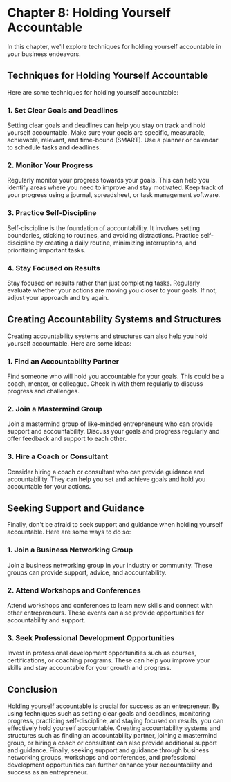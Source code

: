 Chapter 8: Holding Yourself Accountable
=======================================

In this chapter, we'll explore techniques for holding yourself accountable in your business endeavors.

Techniques for Holding Yourself Accountable
-------------------------------------------

Here are some techniques for holding yourself accountable:

### 1. Set Clear Goals and Deadlines

Setting clear goals and deadlines can help you stay on track and hold yourself accountable. Make sure your goals are specific, measurable, achievable, relevant, and time-bound (SMART). Use a planner or calendar to schedule tasks and deadlines.

### 2. Monitor Your Progress

Regularly monitor your progress towards your goals. This can help you identify areas where you need to improve and stay motivated. Keep track of your progress using a journal, spreadsheet, or task management software.

### 3. Practice Self-Discipline

Self-discipline is the foundation of accountability. It involves setting boundaries, sticking to routines, and avoiding distractions. Practice self-discipline by creating a daily routine, minimizing interruptions, and prioritizing important tasks.

### 4. Stay Focused on Results

Stay focused on results rather than just completing tasks. Regularly evaluate whether your actions are moving you closer to your goals. If not, adjust your approach and try again.

Creating Accountability Systems and Structures
----------------------------------------------

Creating accountability systems and structures can also help you hold yourself accountable. Here are some ideas:

### 1. Find an Accountability Partner

Find someone who will hold you accountable for your goals. This could be a coach, mentor, or colleague. Check in with them regularly to discuss progress and challenges.

### 2. Join a Mastermind Group

Join a mastermind group of like-minded entrepreneurs who can provide support and accountability. Discuss your goals and progress regularly and offer feedback and support to each other.

### 3. Hire a Coach or Consultant

Consider hiring a coach or consultant who can provide guidance and accountability. They can help you set and achieve goals and hold you accountable for your actions.

Seeking Support and Guidance
----------------------------

Finally, don't be afraid to seek support and guidance when holding yourself accountable. Here are some ways to do so:

### 1. Join a Business Networking Group

Join a business networking group in your industry or community. These groups can provide support, advice, and accountability.

### 2. Attend Workshops and Conferences

Attend workshops and conferences to learn new skills and connect with other entrepreneurs. These events can also provide opportunities for accountability and support.

### 3. Seek Professional Development Opportunities

Invest in professional development opportunities such as courses, certifications, or coaching programs. These can help you improve your skills and stay accountable for your growth and progress.

Conclusion
----------

Holding yourself accountable is crucial for success as an entrepreneur. By using techniques such as setting clear goals and deadlines, monitoring progress, practicing self-discipline, and staying focused on results, you can effectively hold yourself accountable. Creating accountability systems and structures such as finding an accountability partner, joining a mastermind group, or hiring a coach or consultant can also provide additional support and guidance. Finally, seeking support and guidance through business networking groups, workshops and conferences, and professional development opportunities can further enhance your accountability and success as an entrepreneur.


